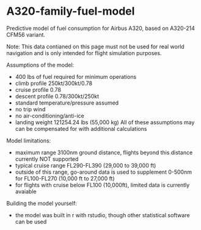 # A320-family-fuel-model

Predictive model of fuel consumption for Airbus A320, based on A320-214 CFM56 variant.

Note: This data contianed on this page must not be used for real world navigation and is only intended for flight simulation purposes.

Assumptions of the model:
- 400 lbs of fuel required for minimum operations
- climb profile 250kt/300kt/0.78
- cruise profile 0.78
- descent profile 0.78/300kt/250kt
- standard temperature/pressure assumed
- no trip wind
- no air-conditioning/anti-ice
- landing weight 121254.24 lbs (55,000 kg)
All of these assumptions may can be compensated for with additional calculations

Model limitations:
- maximum range 3100nm ground distance, flights beyond this distance currently NOT supported
- typical cruise range FL290-FL390 (29,000 to 39,000 ft)
- outside of this range, go-around data is used to supplement 0-500nm for FL100-FL270 (10,000 ft to 27,000 ft)
- for flights with cruise below FL100 (10,000ft), limited data is currently avaiable

Building the model yourself:
- the model was built in r with rstudio, though other statistical software can be used
